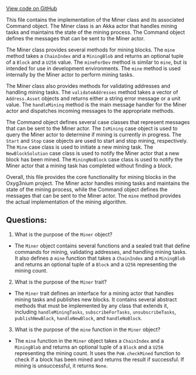 [View code on GitHub](https://github.com/alephium/alephium/flow/src/main/scala/org/alephium/flow/mining/Miner.scala)

This file contains the implementation of the Miner class and its associated Command object. The Miner class is an Akka actor that handles mining tasks and maintains the state of the mining process. The Command object defines the messages that can be sent to the Miner actor.

The Miner class provides several methods for mining blocks. The `mine` method takes a `ChainIndex` and a `MiningBlob` and returns an optional tuple of a `Block` and a `U256` value. The `mineForDev` method is similar to `mine`, but is intended for use in development environments. The `mine` method is used internally by the Miner actor to perform mining tasks.

The Miner class also provides methods for validating addresses and handling mining tasks. The `validateAddresses` method takes a vector of `Address.Asset` objects and returns either a string error message or a unit value. The `handleMining` method is the main message handler for the Miner actor and dispatches incoming messages to the appropriate methods.

The Command object defines several case classes that represent messages that can be sent to the Miner actor. The `IsMining` case object is used to query the Miner actor to determine if mining is currently in progress. The `Start` and `Stop` case objects are used to start and stop mining, respectively. The `Mine` case class is used to initiate a new mining task. The `NewBlockSolution` case class is used to notify the Miner actor that a new block has been mined. The `MiningNoBlock` case class is used to notify the Miner actor that a mining task has completed without finding a block.

Overall, this file provides the core functionality for mining blocks in the Oxyg3nium project. The Miner actor handles mining tasks and maintains the state of the mining process, while the Command object defines the messages that can be sent to the Miner actor. The `mine` method provides the actual implementation of the mining algorithm.
## Questions: 
 1. What is the purpose of the `Miner` object?
- The `Miner` object contains several functions and a sealed trait that define commands for mining, validating addresses, and handling mining tasks. It also defines a `mine` function that takes a `ChainIndex` and a `MiningBlob` and returns an optional tuple of a `Block` and a `U256` representing the mining count.

2. What is the purpose of the `Miner` trait?
- The `Miner` trait defines an interface for a mining actor that handles mining tasks and publishes new blocks. It contains several abstract methods that must be implemented by any class that extends it, including `handleMiningTasks`, `subscribeForTasks`, `unsubscribeTasks`, `publishNewBlock`, `handleNewBlock`, and `handleNoBlock`.

3. What is the purpose of the `mine` function in the `Miner` object?
- The `mine` function in the `Miner` object takes a `ChainIndex` and a `MiningBlob` and returns an optional tuple of a `Block` and a `U256` representing the mining count. It uses the `PoW.checkMined` function to check if a block has been mined and returns the result if successful. If mining is unsuccessful, it returns `None`.